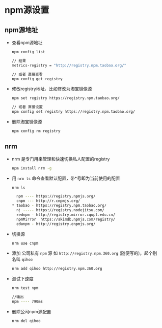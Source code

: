 # npm源设置

## npm源地址

+ 查看npm源地址

    ```bash
    npm config list

    // 结果
    metrics-registry = "http://registry.npm.taobao.org/"

    // 或者 直接查看
    npm config get registry
    ```

+ 修改registry地址，比如修改为淘宝镜像源

    ```bash
    npm set registry https://registry.npm.taobao.org/

    // 或者 直接设置
    npm config set registry https://registry.npm.taobao.org/
    ```

+ 删除淘宝镜像源

    ```bash
    npm config rm registry
    ```

## nrm

+ nrm 是专门用来管理和快速切换私人配置的registry

    ```bash
    npm install nrm -g
    ```

+ 用 `nrm ls` 命令查看默认配置，带\*号即为当前使用的配置

    ```bash
    nrm ls

      npm ---- https://registry.npmjs.org/
      cnpm --- http://r.cnpmjs.org/
    * taobao - https://registry.npm.taobao.org/
      nj ----- https://registry.nodejitsu.com/
      rednpm - http://registry.mirror.cqupt.edu.cn/
      npmMirror  https://skimdb.npmjs.com/registry/
      edunpm - http://registry.enpmjs.org/
    ```

+ 切换源

    ```bash
    nrm use cnpm
    ```

+ 添加 公司私有 `npm` 源 如 `http://registry.npm.360.org` (随便写的)，起个别名叫 `qihoo`

    ```bash
    nrm add qihoo http://registry.npm.360.org
    ```

+ 测试下速度

    ```bash
    nrm test npm

    //输出
    npm ---- 790ms
    ```

+ 删除公司npm源配置

    ```bash
    nrm del qihoo
    ```
